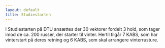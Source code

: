```yaml
---
layout: default
title: Studiestarten
---
```


I Studiestarten på DTU ansættes der 30 vektorer fordelt 3 hold, som tager imod de ca. 200 russer, der starter til vinter. Hertil tilgår 7 KABS, som har vinterstart på deres retning og 6 KABS, som skal arrangere vinterrusture.
